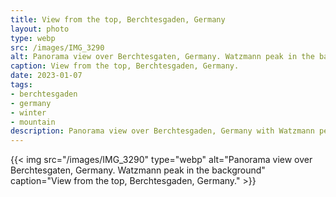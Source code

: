 ```yaml
---
title: View from the top, Berchtesgaden, Germany
layout: photo
type: webp
src: /images/IMG_3290
alt: Panorama view over Berchtesgaten, Germany. Watzmann peak in the background
caption: View from the top, Berchtesgaden, Germany.
date: 2023-01-07
tags:
- berchtesgaden
- germany
- winter
- mountain
description: Panorama view over Berchtesgaden, Germany with Watzmann peak in the background.
---
```


{{< img src="/images/IMG_3290" type="webp" alt="Panorama view over Berchtesgaten, Germany. Watzmann peak in the background" caption="View from the top, Berchtesgaden, Germany." >}}

